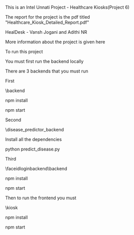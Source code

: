 This is an Intel Unnati Project - Healthcare Kiosks(Project 6)

The report for the project is the pdf titled "Healthcare_Kiosk_Detailed_Report.pdf"

HealDesk - Vansh Jogani and Adithi NR



More information about the project is given here

To run this project

You must first run the backend locally

There are 3 backends that you must run



First

\backend

npm install

npm start


Second

\disease_predictor_backend

Install all the dependencies

python predict_disease.py


Third

\faceidloginbackend\backend

npm install

npm start


Then to run the frontend you must

\kiosk

npm install

npm start



